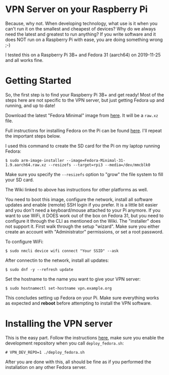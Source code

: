 # VPN Server on your Raspberry Pi

Because, why not. When developing technology, what use is it when you can't 
run it on the smallest and cheapest of devices? Why do we always need the 
latest and greatest to run anything? If you write software and it does NOT 
run on a Raspberry Pi with ease, you are doing something wrong ;-)

I tested this on a Raspberry Pi 3B+ and Fedora 31 (aarch64) on 2019-11-25 and
all works fine.

# Getting Started

So, the first step is to find your Raspberry Pi 3B+ and get ready! Most of the
steps here are not specific to the VPN server, but just getting Fedora up and 
running, and up to date! 

Download the latest "Fedora Minimal" image from 
[here](https://alt.fedoraproject.org/alt/). It will be a `raw.xz` file.

Full instructions for installing Fedora on the Pi can be found 
[here](https://fedoraproject.org/wiki/Architectures/ARM/Raspberry_Pi). I'll 
repeat the important steps below.

I used this command to create the SD card for the Pi on my laptop running 
Fedora:

    $ sudo arm-image-installer --image=Fedora-Minimal-31-1.9.aarch64.raw.xz --resizefs --target=rpi3 --media=/dev/mmcblk0

Make sure you specify the `--resizefs` option to "grow" the file system to fill
your SD card.

The Wiki linked to above has instructions for other platforms as well.

You need to boot this image, configure the network, install all software 
updates and enable (remote) SSH login if you prefer. It is a little bit easier 
and you don't need a keyboard/mouse attached to your Pi anymore. If you want to 
use WiFi, it DOES work out of the box on Fedora 31, but you need to configure
it through the CLI as mentioned on the Wiki. The "installer" does not support 
it. First walk through the setup "wizard". Make sure you either create an 
account with "Administrator" permissions, or set a root password.

To configure WiFi:

    $ sudo nmcli device wifi connect "Your SSID" --ask

After connectin to the network, install all updates:
    
    $ sudo dnf -y --refresh update

Set the hostname to the name you want to give your VPN server:

    $ sudo hostnamectl set-hostname vpn.example.org

This concludes setting up Fedora on your Pi. Make sure everything works as 
expected and **reboot** before attempting to install the VPN software.

# Installing the VPN server

This is the easy part. Follow the instructions [here](DEPLOY_FEDORA.md), make
sure you enable the development repository when you call `deploy_fedora.sh`:

    # VPN_DEV_REPO=1 ./deploy_fedora.sh

After you are done with this, all should be fine as if you performed the 
installation on any other Fedora server.
